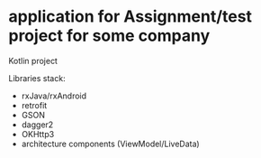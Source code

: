 # application for Assignment/test project for some company

Kotlin project

Libraries stack:
- rxJava/rxAndroid
- retrofit
- GSON
- dagger2
- OKHttp3
- architecture components (ViewModel/LiveData)
